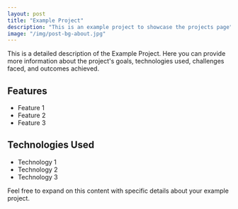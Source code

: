 ```yaml
---
layout: post
title: "Example Project"
description: "This is an example project to showcase the projects page"
image: "/img/post-bg-about.jpg"
---
```


This is a detailed description of the Example Project. Here you can provide more information about the project's goals, technologies used, challenges faced, and outcomes achieved.

## Features

- Feature 1
- Feature 2
- Feature 3

## Technologies Used

- Technology 1
- Technology 2
- Technology 3

Feel free to expand on this content with specific details about your example project.
